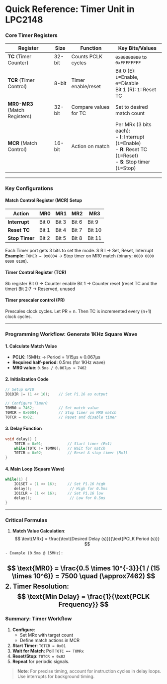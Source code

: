 # Quick Reference: Timer Unit in LPC2148

### Core Timer Registers

| **Register**                  | **Size** | **Function**          | **Key Bits/Values**                                                                                                                |
| ----------------------------- | -------- | --------------------- | ---------------------------------------------------------------------------------------------------------------------------------- |
| **TC** (Timer Counter)        | 32-bit   | Counts PCLK cycles    | `0x00000000` to `0xFFFFFFFF`                                                                                                       |
| **TCR** (Timer Control)       | 8-bit    | Timer enable/reset    | Bit 0 (E): `1`=Enable, `0`=Disable  <br>Bit 1 (R): `1`=Reset TC                                                                    |
| **MR0-MR3** (Match Registers) | 32-bit   | Compare values for TC | Set to desired match count                                                                                                         |
| **MCR** (Match Control)       | 16-bit   | Action on match       | Per MRx (3 bits each):  <br>- **I**: Interrupt (`1`=Enable)  <br>- **R**: Reset TC (`1`=Reset)  <br>- **S**: Stop timer (`1`=Stop) |

---

### Key Configurations
#### **Match Control Register (MCR) Setup**

| **Action**     | **MR0** | **MR1** | **MR2** | **MR3** |
| -------------- | ------- | ------- | ------- | ------- |
| **Interrupt**  | Bit 0   | Bit 3   | Bit 6   | Bit 9   |
| **Reset TC**   | Bit 1   | Bit 4   | Bit 7   | Bit 10  |
| **Stop Timer** | Bit 2   | Bit 5   | Bit 8   | Bit 11  |
Each Timer port gets 3 bits to set the mode. S R I -> Set, Reset, Interrupt
**Example**: `T0MCR = 0x0004` → Stop timer on MR0 match (binary: `0000 0000 0000 0100`).

#### **Timer Control Register (TCR)**
8b register
Bit 0 -> Counter enable
Bit 1 -> Counter reset (reset TC and the timer)
Bit 2:7 -> Reserved, unused

#### **Timer prescaler control (PR)**
Prescales clock cycles. Let PR = n. Then TC is incremented every (n+1) clock cycles.

---

### Programming Workflow: Generate 1KHz Square Wave

#### **1. Calculate Match Value**

- **PCLK**: 15MHz → Period = 1/15µs ≈ 0.067µs
- **Required half-period**: 0.5ms (for 1KHz wave)
- **MR0 value**: `0.5ms / 0.067µs ≈ 7462`

#### **2. Initialization Code**

```c
// Setup GPIO  
IO1DIR |= (1 << 16);    // Set P1.16 as output  

// Configure Timer0  
T0MR0 = 7462;           // Set match value  
T0MCR = 0x0004;         // Stop timer on MR0 match  
T0TCR = 0x02;           // Reset and disable timer  
```

#### **3. Delay Function**

```c
void delay() {  
    T0TCR = 0x01;           // Start timer (E=1)  
    while(T0TC != T0MR0);   // Wait for match  
    T0TCR = 0x02;           // Reset & stop timer (R=1)  
}  
```

#### **4. Main Loop (Square Wave)**

```c
while(1) {  
    IO1SET = (1 << 16);     // Set P1.16 high  
    delay();                 // High for 0.5ms  
    IO1CLR = (1 << 16);     // Set P1.16 low  
    delay();                 // Low for 0.5ms  
}  
```

---

### Critical Formulas

1. **Match Value Calculation**:
$$
\text{MRx} = \frac{\text{Desired Delay (s)}}{\text{PCLK Period (s)}}
$$
```
- Example (0.5ms @ 15MHz):
```
$$
\text{MR0} = \frac{0.5 \times 10^{-3}}{1 / (15 \times 10^6)} = 7500 \quad (\approx7462)
$$
2. **Timer Resolution**:
$$
																																																																	\text{Min Delay} = \frac{1}{\text{PCLK Frequency}}
$$
---

### Summary: Timer Workflow

1. **Configure**:
    - Set MRx with target count
    - Define match actions in MCR
2. **Start Timer**: `T0TCR = 0x01`
3. **Wait for Match**: Poll `T0TC == T0MRx`
4. **Reset/Stop**: `T0TCR = 0x02`
5. **Repeat** for periodic signals.

> **Note**: For precise timing, account for instruction cycles in delay loops. Use interrupts for background timing.